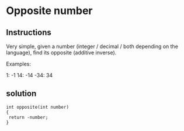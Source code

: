 # Opposite number

## Instructions

Very simple, given a number (integer / decimal / both depending on the language), find its opposite (additive inverse).

Examples:

1: -1
14: -14
-34: 34

## solution

```
int opposite(int number) 
{
 return -number;
}
```
